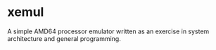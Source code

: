 # xemul
A simple AMD64 processor emulator written as an exercise in system architecture and general programming.
